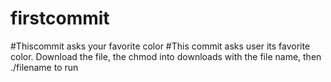 # firstcommit
#Thiscommit asks your favorite color
#This commit asks user its favorite color. Download the file, the chmod into downloads with the file name, then ./filename to run
